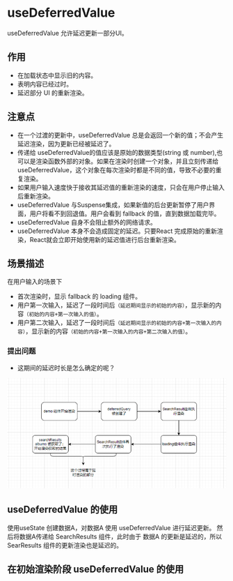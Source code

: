 # useDeferredValue 

useDeferredValue 允许延迟更新一部分UI。

## 作用
- 在加载状态中显示旧的内容。
- 表明内容已经过时。
- 延迟部分 UI 的重新渲染。

## 注意点
- 在一个过渡的更新中，useDeferredValue 总是会返回一个新的值；不会产生延迟渲染，因为更新已经被延迟了。
- 传递给 useDeferredValue的值应该是原始的数据类型(string 或 number),也可以是渲染函数外部的对象。如果在渲染时创建一个对象，并且立刻传递给 useDeferredValue，这个对象在每次渲染时都是不同的值，导致不必要的重复渲染。
- 如果用户输入速度快于接收其延迟值的重新渲染的速度，只会在用户停止输入后重新渲染。
- useDeferredValue 与Suspense集成，如果新值的后台更新暂停了用户界面，用户将看不到回退值。用户会看到 fallback 的值，直到数据加载完毕。
- useDeferredValue 自身不会阻止额外的网络请求。
- useDeferredValue 本身不会造成固定的延迟。只要React 完成原始的重新渲染，React就会立即开始使用新的延迟值进行后台重新渲染。

## 场景描述
在用户输入的场景下
- 首次渲染时，显示 fallback 的 loading 组件。
- 用户第一次输入，延迟了一段时间后`（延迟期间显示的初始的内容）`，显示新的内容`（初始的内容+第一次输入的值）`。
- 用户第二次输入，延迟了一段时间后`（延迟期间显示的初始的内容+第一次输入的内容）`，显示新的内容`（初始的内容+第一次输入的内容+第二次输入的值）`。

### 提出问题
- 这期间的延迟时长是怎么确定的呢？

![img.png](img.png)

## useDeferredValue 的使用

使用useState 创建数据A，对数据A 使用 useDeferredValue 进行延迟更新。 
然后将数据A传递给 SearchResults 组件，此时由于 数据A 的更新是延迟的，所以 SearResults 组件的更新渲染也是延迟的。

## 在初始渲染阶段 useDeferredValue 的使用
